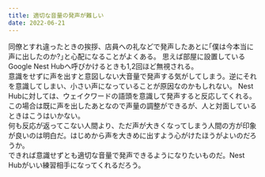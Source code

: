 ```yaml
---
title: 適切な音量の発声が難しい
date: 2022-06-21
---
```

同僚とすれ違ったときの挨拶、店員への礼などで発声したあとに｢僕は今本当に声に出したのか?｣と心配になることがよくある。
思えば部屋に設置しているGoogle Nest Hubへ呼びかけるときも1,2回ほど無視される。  
意識をせずに声を出すと意図しない大音量で発声する気がしてしまう。逆にそれを意識してしまい、小さい声になっていることが原因なのかもしれない。
Nest Hubに対しては、ウェイクワードの語頭を意識して発声すると反応してくれる。この場合は既に声を出したあとなので声量の調整ができるが、人と対面しているときはこうはいかない。  
何も反応が返ってこない人間より、ただ声が大きくなってしまう人間の方が印象が良いのは明白だ。はじめから声を大きめに出すよう心がけたほうがよいのだろうか。  
できれば意識せずとも適切な音量で発声できるようになりたいものだ。Nest Hubがいい練習相手になってくれるだろう。